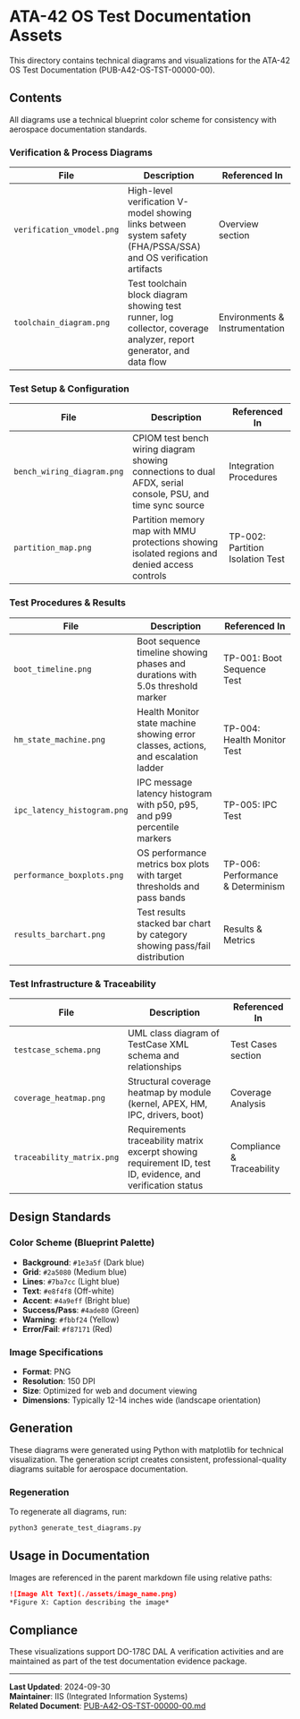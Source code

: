 # ATA-42 OS Test Documentation Assets

This directory contains technical diagrams and visualizations for the ATA-42 OS Test Documentation (PUB-A42-OS-TST-00000-00).

## Contents

All diagrams use a technical blueprint color scheme for consistency with aerospace documentation standards.

### Verification & Process Diagrams

| File | Description | Referenced In |
|------|-------------|---------------|
| `verification_vmodel.png` | High-level verification V-model showing links between system safety (FHA/PSSA/SSA) and OS verification artifacts | Overview section |
| `toolchain_diagram.png` | Test toolchain block diagram showing test runner, log collector, coverage analyzer, report generator, and data flow | Environments & Instrumentation |

### Test Setup & Configuration

| File | Description | Referenced In |
|------|-------------|---------------|
| `bench_wiring_diagram.png` | CPIOM test bench wiring diagram showing connections to dual AFDX, serial console, PSU, and time sync source | Integration Procedures |
| `partition_map.png` | Partition memory map with MMU protections showing isolated regions and denied access controls | TP-002: Partition Isolation Test |

### Test Procedures & Results

| File | Description | Referenced In |
|------|-------------|---------------|
| `boot_timeline.png` | Boot sequence timeline showing phases and durations with 5.0s threshold marker | TP-001: Boot Sequence Test |
| `hm_state_machine.png` | Health Monitor state machine showing error classes, actions, and escalation ladder | TP-004: Health Monitor Test |
| `ipc_latency_histogram.png` | IPC message latency histogram with p50, p95, and p99 percentile markers | TP-005: IPC Test |
| `performance_boxplots.png` | OS performance metrics box plots with target thresholds and pass bands | TP-006: Performance & Determinism |
| `results_barchart.png` | Test results stacked bar chart by category showing pass/fail distribution | Results & Metrics |

### Test Infrastructure & Traceability

| File | Description | Referenced In |
|------|-------------|---------------|
| `testcase_schema.png` | UML class diagram of TestCase XML schema and relationships | Test Cases section |
| `coverage_heatmap.png` | Structural coverage heatmap by module (kernel, APEX, HM, IPC, drivers, boot) | Coverage Analysis |
| `traceability_matrix.png` | Requirements traceability matrix excerpt showing requirement ID, test ID, evidence, and verification status | Compliance & Traceability |

## Design Standards

### Color Scheme (Blueprint Palette)

- **Background**: `#1e3a5f` (Dark blue)
- **Grid**: `#2a5080` (Medium blue)
- **Lines**: `#7ba7cc` (Light blue)
- **Text**: `#e8f4f8` (Off-white)
- **Accent**: `#4a9eff` (Bright blue)
- **Success/Pass**: `#4ade80` (Green)
- **Warning**: `#fbbf24` (Yellow)
- **Error/Fail**: `#f87171` (Red)

### Image Specifications

- **Format**: PNG
- **Resolution**: 150 DPI
- **Size**: Optimized for web and document viewing
- **Dimensions**: Typically 12-14 inches wide (landscape orientation)

## Generation

These diagrams were generated using Python with matplotlib for technical visualization. The generation script creates consistent, professional-quality diagrams suitable for aerospace documentation.

### Regeneration

To regenerate all diagrams, run:

```bash
python3 generate_test_diagrams.py
```

## Usage in Documentation

Images are referenced in the parent markdown file using relative paths:

```markdown
![Image Alt Text](./assets/image_name.png)
*Figure X: Caption describing the image*
```

## Compliance

These visualizations support DO-178C DAL A verification activities and are maintained as part of the test documentation evidence package.

---

**Last Updated**: 2024-09-30  
**Maintainer**: IIS (Integrated Information Systems)  
**Related Document**: [PUB-A42-OS-TST-00000-00.md](../PUB-A42-OS-TST-00000-00.md)

